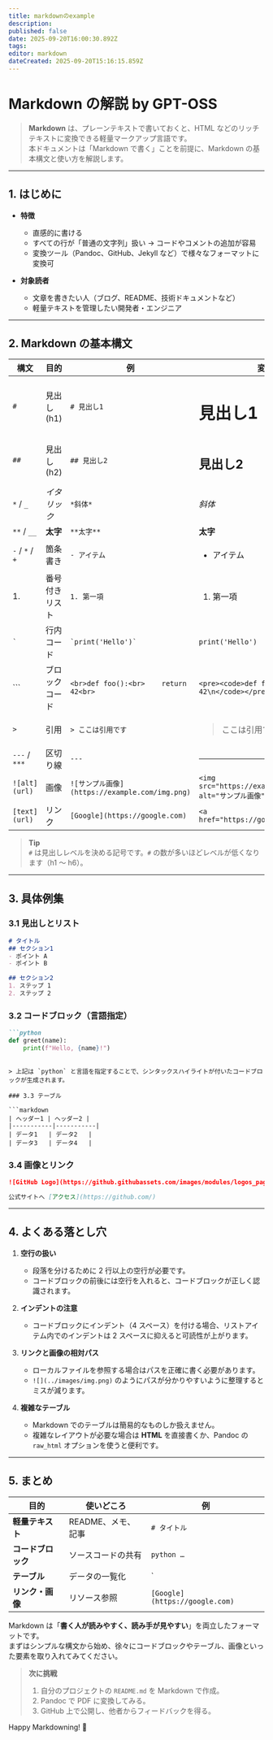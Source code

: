 ```yaml
---
title: markdownのexample
description: 
published: false
date: 2025-09-20T16:00:30.892Z
tags: 
editor: markdown
dateCreated: 2025-09-20T15:16:15.859Z
---
```



# Markdown の解説 by GPT-OSS

> **Markdown** は、プレーンテキストで書いておくと、HTML などのリッチテキストに変換できる軽量マークアップ言語です。  
> 本ドキュメントは「Markdown で書く」ことを前提に、Markdown の基本構文と使い方を解説します。

---

## 1. はじめに

- **特徴**  
  - 直感的に書ける
  - すべての行が「普通の文字列」扱い → コードやコメントの追加が容易
  - 変換ツール（Pandoc、GitHub、Jekyll など）で様々なフォーマットに変換可

- **対象読者**  
  - 文章を書きたい人（ブログ、README、技術ドキュメントなど）
  - 軽量テキストを管理したい開発者・エンジニア

---

## 2. Markdown の基本構文

| 構文 | 目的 | 例 | 変換結果 |
|------|------|----|----------|
| `#` | 見出し (h1) | `# 見出し1` | <h1>見出し1</h1> |
| `##` | 見出し (h2) | `## 見出し2` | <h2>見出し2</h2> |
| `*` / `_` | *イタリック* | `*斜体*` | <em>斜体</em> |
| `**` / `__` | **太字** | `**太字**` | <strong>太字</strong> |
| `-` / `*` / `+` | 箇条書き | `- アイテム` | <ul><li>アイテム</li></ul> |
| 1. | 番号付きリスト | `1. 第一項` | <ol><li>第一項</li></ol> |
| `` ` `` | 行内コード | `` `print('Hello')` `` | <code>print('Hello')</code> |
| ``` | ブロックコード | ```<br>def foo():<br>    return 42<br>``` | `<pre><code>def foo():\n    return 42\n</code></pre>` |
| `> ` | 引用 | `> ここは引用です` | <blockquote>ここは引用です</blockquote> |
| `---` / `***` | 区切り線 | `---` | <hr> |
| `![alt](url)` | 画像 | `![サンプル画像](https://example.com/img.png)` | `<img src="https://example.com/img.png" alt="サンプル画像">` |
| `[text](url)` | リンク | `[Google](https://google.com)` | `<a href="https://google.com">Google</a>` |

> **Tip**  
> `#` は見出しレベルを決める記号です。`#` の数が多いほどレベルが低くなります（h1 〜 h6）。

---

## 3. 具体例集

### 3.1 見出しとリスト

```markdown
# タイトル
## セクション1
- ポイント A
- ポイント B

## セクション2
1. ステップ 1
2. ステップ 2
```

### 3.2 コードブロック（言語指定）

```markdown
```python
def greet(name):
    print(f"Hello, {name}!")
```
```

> 上記は `python` と言語を指定することで、シンタックスハイライトが付いたコードブロックが生成されます。

### 3.3 テーブル

```markdown
| ヘッダー1 | ヘッダー2 |
|-----------|-----------|
| データ1   | データ2   |
| データ3   | データ4   |
```

### 3.4 画像とリンク

```markdown
![GitHub Logo](https://github.githubassets.com/images/modules/logos_page/GitHub-Mark.png)

公式サイトへ [アクセス](https://github.com/)
```

---


## 4. よくある落とし穴

1. **空行の扱い**  
   - 段落を分けるために 2 行以上の空行が必要です。  
   - コードブロックの前後には空行を入れると、コードブロックが正しく認識されます。

2. **インデントの注意**  
   - コードブロックにインデント（4 スペース）を付ける場合、リストアイテム内でのインデントは 2 スペースに抑えると可読性が上がります。

3. **リンクと画像の相対パス**  
   - ローカルファイルを参照する場合はパスを正確に書く必要があります。  
   - `![](../images/img.png)` のようにパスが分かりやすいように整理するとミスが減ります。

4. **複雑なテーブル**  
   - Markdown でのテーブルは簡易的なものしか扱えません。  
   - 複雑なレイアウトが必要な場合は **HTML** を直接書くか、Pandoc の `raw_html` オプションを使うと便利です。

---

## 5. まとめ

| 目的 | 使いどころ | 例 |
|------|------------|----|
| **軽量テキスト** | README、メモ、記事 | `# タイトル` |
| **コードブロック** | ソースコードの共有 | ```python … ``` |
| **テーブル** | データの一覧化 | `| A | B |` |
| **リンク・画像** | リソース参照 | `[Google](https://google.com)` |

Markdown は「**書く人が読みやすく、読み手が見やすい**」を両立したフォーマットです。  
まずはシンプルな構文から始め、徐々にコードブロックやテーブル、画像といった要素を取り入れてみてください。

> **次に挑戦**  
> 1. 自分のプロジェクトの `README.md` を Markdown で作成。  
> 2. Pandoc で PDF に変換してみる。  
> 3. GitHub 上で公開し、他者からフィードバックを得る。

Happy Markdowning! 🚀